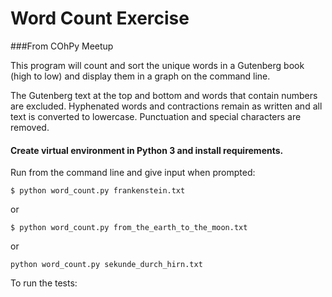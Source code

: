 # Word Count Exercise

###From COhPy Meetup

This program will count and sort the unique words in a Gutenberg book (high to low) and display them in a graph on the command line.

The Gutenberg text at the top and bottom and words that contain numbers are excluded. Hyphenated words and contractions remain as written and all text is converted to lowercase. Punctuation and special characters are removed.

#### Create virtual environment in Python 3 and install requirements.

Run from the command line and give input when prompted:

```
$ python word_count.py frankenstein.txt
```
or
```
$ python word_count.py from_the_earth_to_the_moon.txt
```
or
```
python word_count.py sekunde_durch_hirn.txt
```

To run the tests:

```py.test -vv
```
